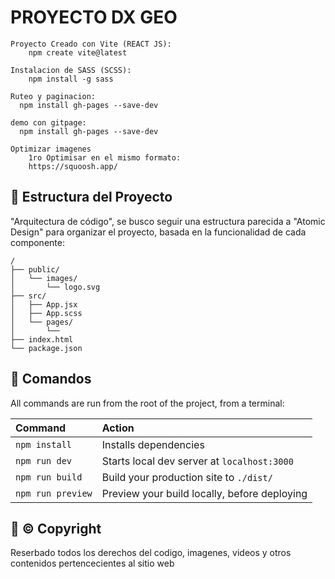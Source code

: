 # PROYECTO DX GEO

```
Proyecto Creado con Vite (REACT JS):
    npm create vite@latest

Instalacion de SASS (SCSS):
    npm install -g sass

Ruteo y paginacion:
  npm install gh-pages --save-dev

demo con gitpage:
  npm install gh-pages --save-dev
    
Optimizar imagenes
    1ro Optimisar en el mismo formato:
    https://squoosh.app/

```

## 🚀 Estructura del Proyecto

"Arquitectura de código", se busco seguir una estructura parecida a "Atomic Design" para organizar el proyecto, basada en la funcionalidad de cada componente:

```
/
├── public/
│   └── images/
│       └── logo.svg
├── src/
│   ├── App.jsx
│   ├── App.scss
│   └── pages/
│       └── 
├── index.html
└── package.json
```


## 🧞 Comandos

All commands are run from the root of the project, from a terminal:

| Command                   | Action                                           |
| :------------------------ | :----------------------------------------------- |
| `npm install`             | Installs dependencies                            |
| `npm run dev`             | Starts local dev server at `localhost:3000`      |
| `npm run build`           | Build your production site to `./dist/`          |
| `npm run preview`         | Preview your build locally, before deploying     |

## 👀 © Copyright
Reserbado todos los derechos del codigo, imagenes, videos y otros contenidos pertencecientes al sitio web